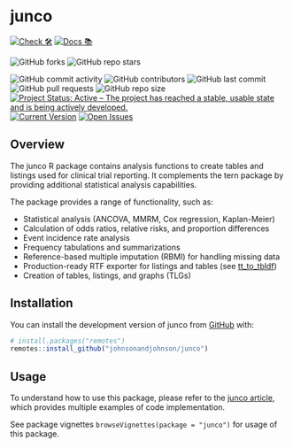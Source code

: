 # junco

<!-- start badges -->
[![Check 🛠](https://github.com/johnsonandjohnson/junco/actions/workflows/R-CMD-check.yaml/badge.svg)](https://github.com/johnsonandjohnson/junco/actions/workflows/R-CMD-check.yaml)
[![Docs 📚](https://github.com/johnsonandjohnson/junco/actions/workflows/pkgdown.yaml/badge.svg)](https://johnsonandjohnson.github.io/junco/)

![GitHub forks](https://img.shields.io/github/forks/johnsonandjohnson/junco?style=social)
![GitHub repo stars](https://img.shields.io/github/stars/johnsonandjohnson/junco?style=social)

![GitHub commit activity](https://img.shields.io/github/commit-activity/m/johnsonandjohnson/junco)
![GitHub contributors](https://img.shields.io/github/contributors/johnsonandjohnson/junco)
![GitHub last commit](https://img.shields.io/github/last-commit/johnsonandjohnson/junco)
![GitHub pull requests](https://img.shields.io/github/issues-pr/johnsonandjohnson/junco)
![GitHub repo size](https://img.shields.io/github/repo-size/johnsonandjohnson/junco)
[![Project Status: Active – The project has reached a stable, usable state and is being actively developed.](https://www.repostatus.org/badges/latest/active.svg)](https://www.repostatus.org/#active)
[![Current Version](https://img.shields.io/github/r-package/v/johnsonandjohnson/junco/main?color=purple&label=package%20version)](https://github.com/johnsonandjohnson/junco/tree/main)
[![Open Issues](https://img.shields.io/github/issues-raw/johnsonandjohnson/junco?color=red&label=open%20issues)](https://github.com/johnsonandjohnson/junco/issues?q=is%3Aissue+is%3Aopen+sort%3Aupdated-desc)
<!-- end badges -->



## Overview

The junco R package contains analysis functions to create tables and listings used for clinical trial reporting. 
It complements the tern package by providing additional statistical analysis capabilities.

The package provides a range of functionality, such as:

- Statistical analysis (ANCOVA, MMRM, Cox regression, Kaplan-Meier)
- Calculation of odds ratios, relative risks, and proportion differences
- Event incidence rate analysis
- Frequency tabulations and summarizations
- Reference-based multiple imputation (RBMI) for handling missing data
- Production-ready RTF exporter for listings and tables (see [tt_to_tbldf](https://johnsonandjohnson.github.io/junco/reference/tt_to_tlgrtf.html))
- Creation of tables, listings, and graphs (TLGs)

## Installation

You can install the development version of junco from [GitHub](https://github.com/johnsonandjohnson/junco) with:

```r
# install.packages("remotes")
remotes::install_github("johnsonandjohnson/junco")
```

## Usage

To understand how to use this package, please refer to the [junco article](https://johnsonandjohnson.github.io/junco/articles/junco.html), which provides multiple examples of code implementation.

See package vignettes `browseVignettes(package = "junco")` for usage of this package.


